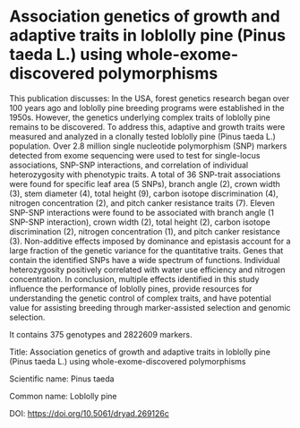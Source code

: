 # Association genetics of growth and adaptive traits in loblolly pine (Pinus taeda L.) using whole-exome-discovered polymorphisms

This publication discusses: In the USA, forest genetics research began over 100 years ago and loblolly pine breeding programs were established in the 1950s. However, the genetics underlying complex traits of loblolly pine remains to be discovered. To address this, adaptive and growth traits were measured and analyzed in a clonally tested loblolly pine (Pinus taeda L.) population. Over 2.8 million single nucleotide polymorphism (SNP) markers detected from exome sequencing were used to test for single-locus associations, SNP-SNP interactions, and correlation of individual heterozygosity with phenotypic traits. A total of 36 SNP-trait associations were found for specific leaf area (5 SNPs), branch angle (2), crown width (3), stem diameter (4), total height (9), carbon isotope discrimination (4), nitrogen concentration (2), and pitch canker resistance traits (7). Eleven SNP-SNP interactions were found to be associated with branch angle (1 SNP-SNP interaction), crown width (2), total height (2), carbon isotope discrimination (2), nitrogen concentration (1), and pitch canker resistance (3). Non-additive effects imposed by dominance and epistasis account for a large fraction of the genetic variance for the quantitative traits. Genes that contain the identified SNPs have a wide spectrum of functions. Individual heterozygosity positively correlated with water use efficiency and nitrogen concentration. In conclusion, multiple effects identified in this study influence the performance of loblolly pines, provide resources for understanding the genetic control of complex traits, and have potential value for assisting breeding through marker-assisted selection and genomic selection.

It contains 375 genotypes and 2822609 markers.

Title: Association genetics of growth and adaptive traits in loblolly pine (Pinus taeda L.) using whole-exome-discovered polymorphisms

Scientific name: Pinus taeda

Common name: Loblolly pine

DOI: https://doi.org/10.5061/dryad.269126c


